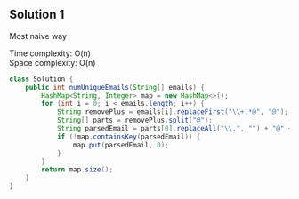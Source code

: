 
## Solution 1

Most naive way

Time complexity: O(n)  
Space complexity: O(n)  

```java
class Solution {
    public int numUniqueEmails(String[] emails) {
        HashMap<String, Integer> map = new HashMap<>();
        for (int i = 0; i < emails.length; i++) {
            String removePlus = emails[i].replaceFirst("\\+.*@", "@");
            String[] parts = removePlus.split("@");
            String parsedEmail = parts[0].replaceAll("\\.", "") + "@" + parts[1];
            if (!map.containsKey(parsedEmail)) {
                map.put(parsedEmail, 0);
            }
        }
        return map.size();
    }
}
```